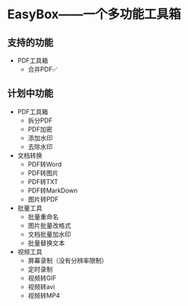 # EasyBox——一个多功能工具箱

## 支持的功能

* PDF工具箱
  * 合并PDF✅

## 计划中功能

* PDF工具箱
  * 拆分PDF
  * PDF加密
  * 添加水印
  * 去除水印
* 文档转换
  * PDF转Word
  * PDF转图片
  * PDF转TXT
  * PDF转MarkDown
  * 图片转PDF
* 批量工具
  * 批量重命名
  * 图片批量改格式
  * 文档批量加水印
  * 批量替换文本
* 视频工具
  * 屏幕录制（没有分辨率限制）
  * 定时录制
  * 视频转GIF
  * 视频转avi
  * 视频转MP4

